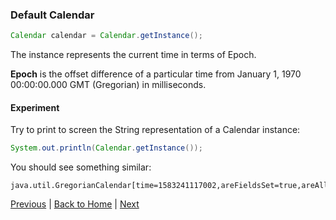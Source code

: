### Default Calendar

```java
Calendar calendar = Calendar.getInstance();
```

The instance represents the current time in terms of Epoch.

__Epoch__ is the offset difference of a particular time from January 1, 1970 00:00:00.000 GMT (Gregorian) in milliseconds.

#### Experiment
Try to print to screen the String representation of a Calendar instance:
```java
System.out.println(Calendar.getInstance());
```

You should see something similar:
```text
java.util.GregorianCalendar[time=1583241117002,areFieldsSet=true,areAllFieldsSet=true,lenient=true,zone=sun.util.calendar.ZoneInfo[id="Asia/Manila",offset=28800000,dstSavings=0,useDaylight=false,transitions=10,lastRule=null],firstDayOfWeek=1,minimalDaysInFirstWeek=1,ERA=1,YEAR=2020,MONTH=2,WEEK_OF_YEAR=10,WEEK_OF_MONTH=1,DAY_OF_MONTH=3,DAY_OF_YEAR=63,DAY_OF_WEEK=3,DAY_OF_WEEK_IN_MONTH=1,AM_PM=1,HOUR=9,HOUR_OF_DAY=21,MINUTE=11,SECOND=57,MILLISECOND=2,ZONE_OFFSET=28800000,DST_OFFSET=0]
```
 
[Previous](calendar-03-other-implementations.md) | [Back to Home](../../README.md) | [Next](calendar-05-datetime-fields.md)
